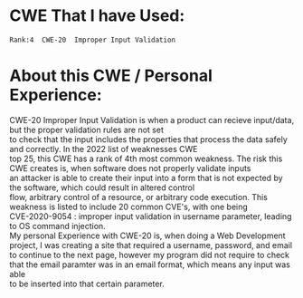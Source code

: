 # CWE That I have Used:

~~~
Rank:4	CWE-20	Improper Input Validation
~~~

# About this CWE / Personal Experience:     

CWE-20 Improper Input Validation is when a product can recieve input/data, but the proper validation rules are not set     
to check that the input includes the properties that process the data safely and correctly. In the 2022 list of weaknesses CWE    
top 25, this CWE has a rank of 4th most common weakness. The risk this CWE creates is, when software does not properly validate inputs   
an attacker is able to create their input into a form that is not expected by the software, which could result in altered control        
flow, arbitrary control of a resource, or arbitrary code execution. This weakness is listed to include 20 common CVE's, with one being    
CVE-2020-9054 : improper input validation in username parameter, leading to OS command injection.     
My personal Experience with CWE-20 is, when doing a Web Development project, I was creating a site that required a username, password, and email    
to continue to the next page, however my program did not require to check that the email paramter was in an email format, which means any input was able    
to be inserted into that certain parameter.



